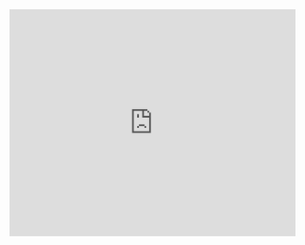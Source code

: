 <iframe width="100%" height="400" src="https://www.mixcloud.com/widget/iframe/?feed=%2Fintoarchilab%2Farchi-allen-space%2F" frameborder="0" ></iframe>
